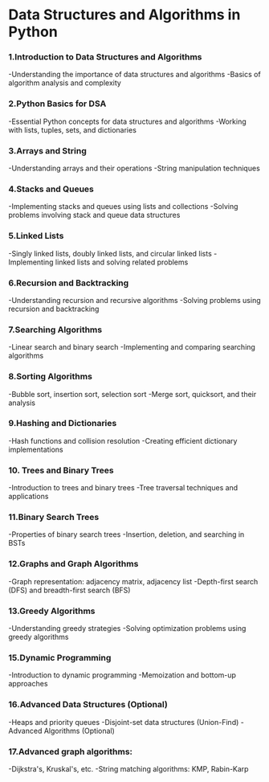 # Data Structures and Algorithms in Python

### 1.Introduction to Data Structures and Algorithms
-Understanding the importance of data structures and algorithms
-Basics of algorithm analysis and complexity
### 2.Python Basics for DSA
-Essential Python concepts for data structures and algorithms
-Working with lists, tuples, sets, and dictionaries
### 3.Arrays and String
-Understanding arrays and their operations
-String manipulation techniques
### 4.Stacks and Queues
-Implementing stacks and queues using lists and collections
-Solving problems involving stack and queue data structures
### 5.Linked Lists
-Singly linked lists, doubly linked lists, and circular linked lists
-Implementing linked lists and solving related problems
### 6.Recursion and Backtracking
-Understanding recursion and recursive algorithms
-Solving problems using recursion and backtracking
### 7.Searching Algorithms
-Linear search and binary search
-Implementing and comparing searching algorithms
### 8.Sorting Algorithms
-Bubble sort, insertion sort, selection sort
-Merge sort, quicksort, and their analysis
### 9.Hashing and Dictionaries
-Hash functions and collision resolution
-Creating efficient dictionary implementations
### 10. Trees and Binary Trees
-Introduction to trees and binary trees
-Tree traversal techniques and applications
### 11.Binary Search Trees
-Properties of binary search trees
-Insertion, deletion, and searching in BSTs
### 12.Graphs and Graph Algorithms
-Graph representation: adjacency matrix, adjacency list
-Depth-first search (DFS) and breadth-first search (BFS)
### 13.Greedy Algorithms
-Understanding greedy strategies
-Solving optimization problems using greedy algorithms
### 15.Dynamic Programming
-Introduction to dynamic programming
-Memoization and bottom-up approaches
### 16.Advanced Data Structures (Optional)
-Heaps and priority queues
-Disjoint-set data structures (Union-Find)
-Advanced Algorithms (Optional)
### 17.Advanced graph algorithms:
-Dijkstra's, Kruskal's, etc.
-String matching algorithms: KMP, Rabin-Karp
